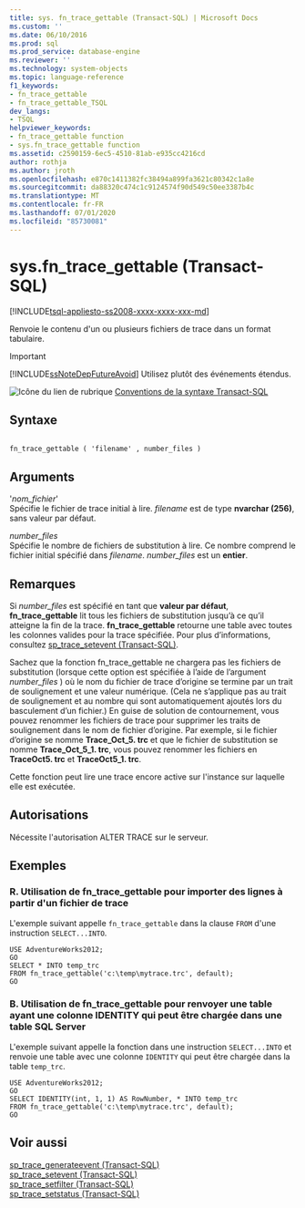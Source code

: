 ```yaml
---
title: sys. fn_trace_gettable (Transact-SQL) | Microsoft Docs
ms.custom: ''
ms.date: 06/10/2016
ms.prod: sql
ms.prod_service: database-engine
ms.reviewer: ''
ms.technology: system-objects
ms.topic: language-reference
f1_keywords:
- fn_trace_gettable
- fn_trace_gettable_TSQL
dev_langs:
- TSQL
helpviewer_keywords:
- fn_trace_gettable function
- sys.fn_trace_gettable function
ms.assetid: c2590159-6ec5-4510-81ab-e935cc4216cd
author: rothja
ms.author: jroth
ms.openlocfilehash: e870c1411382fc38494a899fa3621c80342c1a8e
ms.sourcegitcommit: da88320c474c1c9124574f90d549c50ee3387b4c
ms.translationtype: MT
ms.contentlocale: fr-FR
ms.lasthandoff: 07/01/2020
ms.locfileid: "85730081"
---
```

# <a name="sysfn_trace_gettable-transact-sql"></a>sys.fn_trace_gettable (Transact-SQL)
[!INCLUDE[tsql-appliesto-ss2008-xxxx-xxxx-xxx-md](../../includes/applies-to-version/sqlserver.md)]

  Renvoie le contenu d'un ou plusieurs fichiers de trace dans un format tabulaire.  
  
> [!IMPORTANT]  
>  [!INCLUDE[ssNoteDepFutureAvoid](../../includes/ssnotedepfutureavoid-md.md)] Utilisez plutôt des événements étendus.  
   
 ![Icône du lien de rubrique](../../database-engine/configure-windows/media/topic-link.gif "Icône du lien de rubrique") [Conventions de la syntaxe Transact-SQL](../../t-sql/language-elements/transact-sql-syntax-conventions-transact-sql.md)  
  
## <a name="syntax"></a>Syntaxe  
  
```  
  
fn_trace_gettable ( 'filename' , number_files )  
```  
  
## <a name="arguments"></a>Arguments  
 '*nom_fichier*'  
 Spécifie le fichier de trace initial à lire. *filename* est de type **nvarchar (256)**, sans valeur par défaut.  
  
 *number_files*  
 Spécifie le nombre de fichiers de substitution à lire. Ce nombre comprend le fichier initial spécifié dans *filename*. *number_files* est un **entier**.  
  
## <a name="remarks"></a>Remarques  
 Si *number_files* est spécifié en tant que **valeur par défaut**, **fn_trace_gettable** lit tous les fichiers de substitution jusqu’à ce qu’il atteigne la fin de la trace. **fn_trace_gettable** retourne une table avec toutes les colonnes valides pour la trace spécifiée. Pour plus d’informations, consultez [sp_trace_setevent &#40;Transact-SQL&#41;](../../relational-databases/system-stored-procedures/sp-trace-setevent-transact-sql.md).  
  
 Sachez que la fonction fn_trace_gettable ne chargera pas les fichiers de substitution (lorsque cette option est spécifiée à l’aide de l’argument *number_files* ) où le nom du fichier de trace d’origine se termine par un trait de soulignement et une valeur numérique. (Cela ne s’applique pas au trait de soulignement et au nombre qui sont automatiquement ajoutés lors du basculement d’un fichier.) En guise de solution de contournement, vous pouvez renommer les fichiers de trace pour supprimer les traits de soulignement dans le nom de fichier d’origine. Par exemple, si le fichier d’origine se nomme **Trace_Oct_5. trc** et que le fichier de substitution se nomme **Trace_Oct_5_1. trc**, vous pouvez renommer les fichiers en **TraceOct5. trc** et **TraceOct5_1. trc**.  
  
 Cette fonction peut lire une trace encore active sur l'instance sur laquelle elle est exécutée.  
  
## <a name="permissions"></a>Autorisations  
 Nécessite l'autorisation ALTER TRACE sur le serveur.  
  
## <a name="examples"></a>Exemples  
  
### <a name="a-using-fn_trace_gettable-to-import-rows-from-a-trace-file"></a>R. Utilisation de fn_trace_gettable pour importer des lignes à partir d'un fichier de trace  
 L'exemple suivant appelle `fn_trace_gettable` dans la clause `FROM` d'une instruction `SELECT...INTO`.  
  
```  
USE AdventureWorks2012;  
GO  
SELECT * INTO temp_trc  
FROM fn_trace_gettable('c:\temp\mytrace.trc', default);  
GO  
```  
  
### <a name="b-using-fn_trace_gettable-to-return-a-table-with-an-identity-column-that-can-be-loaded-into-a-sql-server-table"></a>B. Utilisation de fn_trace_gettable pour renvoyer une table ayant une colonne IDENTITY qui peut être chargée dans une table SQL Server  
 L'exemple suivant appelle la fonction dans une instruction `SELECT...INTO` et renvoie une table avec une colonne `IDENTITY` qui peut être chargée dans la table `temp_trc`.  
  
```  
USE AdventureWorks2012;  
GO  
SELECT IDENTITY(int, 1, 1) AS RowNumber, * INTO temp_trc  
FROM fn_trace_gettable('c:\temp\mytrace.trc', default);  
GO  
```  
  
## <a name="see-also"></a>Voir aussi  
 [sp_trace_generateevent &#40;Transact-SQL&#41;](../../relational-databases/system-stored-procedures/sp-trace-generateevent-transact-sql.md)   
 [sp_trace_setevent &#40;Transact-SQL&#41;](../../relational-databases/system-stored-procedures/sp-trace-setevent-transact-sql.md)   
 [sp_trace_setfilter &#40;Transact-SQL&#41;](../../relational-databases/system-stored-procedures/sp-trace-setfilter-transact-sql.md)   
 [sp_trace_setstatus &#40;Transact-SQL&#41;](../../relational-databases/system-stored-procedures/sp-trace-setstatus-transact-sql.md)  
  
  
